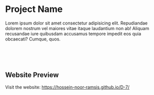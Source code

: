 <h1>Project Name</h1>
<p>
  Lorem ipsum dolor sit amet consectetur adipisicing elit. Repudiandae dolorem nostrum vel maiores vitae itaque laudantium non ab! Aliquam recusandae iure quibusdam accusamus tempore impedit eos quia obcaecati? Cumque, quos.
</p>

<br>
<br>
<br>

<h2>Website Preview</h2>
<p>Visit the website: 
  <a href="https://hossein-noor-ramsis.github.io/D-7/">https://hossein-noor-ramsis.github.io/D-7/</a>
</p>
